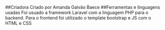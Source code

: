 ##Criadora
Criado por Amanda Galvão Baece
##Ferramentas e linguagens usadas
Foi usuado a framework Laravel com a linguagem PHP para o backend. Para o frontend foi utilizado o template bootstrap e JS com o HTML e CSS
